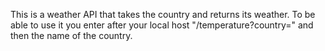 This is a weather API that takes the country and returns its weather. 
To be able to use it you enter after your local host "/temperature?country=" and then the name of the country.
